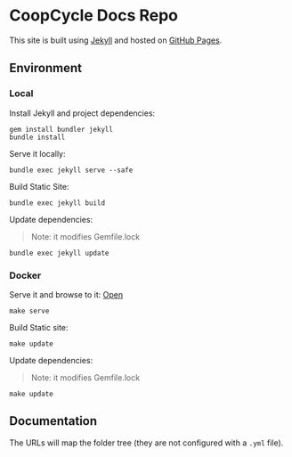 # CoopCycle Docs Repo

This site is built using [Jekyll](https://jekyllrb.com/) and hosted on [GitHub Pages](https://pages.github.com/).

## Environment

### Local

Install Jekyll and project dependencies:
```
gem install bundler jekyll
bundle install
```

Serve it locally:
```
bundle exec jekyll serve --safe
```

Build Static Site:
```
bundle exec jekyll build
```

Update dependencies:
> Note: it modifies Gemfile.lock
```
bundle exec jekyll update
```

### Docker

Serve it and browse to it: [Open](http://localhost:4000)
```shell
make serve
```

Build Static site:
```
make update
```

Update dependencies:
> Note: it modifies Gemfile.lock
```
make update
```

## Documentation

The URLs will map the folder tree (they are not configured with a `.yml` file).
